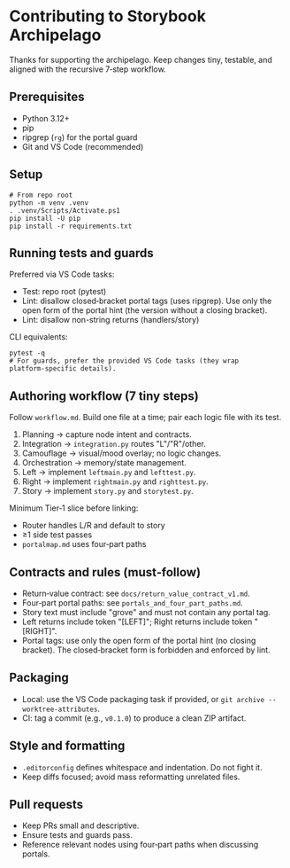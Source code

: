 # Contributing to Storybook Archipelago

Thanks for supporting the archipelago. Keep changes tiny, testable, and aligned with the recursive 7‑step workflow.

## Prerequisites

- Python 3.12+
- pip
- ripgrep (`rg`) for the portal guard
- Git and VS Code (recommended)

## Setup

```pwsh
# From repo root
python -m venv .venv
. .venv/Scripts/Activate.ps1
pip install -U pip
pip install -r requirements.txt
```

## Running tests and guards

Preferred via VS Code tasks:

- Test: repo root (pytest)
- Lint: disallow closed‑bracket portal tags (uses ripgrep). Use only the open form of the portal hint (the version without a closing bracket).
- Lint: disallow non-string returns (handlers/story)

CLI equivalents:

```pwsh
pytest -q
# For guards, prefer the provided VS Code tasks (they wrap platform‑specific details).
```

## Authoring workflow (7 tiny steps)

Follow `workflow.md`. Build one file at a time; pair each logic file with its test.

1) Planning → capture node intent and contracts.
2) Integration → `integration.py` routes "L"/"R"/other.
3) Camouflage → visual/mood overlay; no logic changes.
4) Orchestration → memory/state management.
5) Left → implement `leftmain.py` and `lefttest.py`.
6) Right → implement `rightmain.py` and `righttest.py`.
7) Story → implement `story.py` and `storytest.py`.

Minimum Tier‑1 slice before linking:

- Router handles L/R and default to story
- ≥1 side test passes
- `portalmap.md` uses four‑part paths

## Contracts and rules (must‑follow)

- Return‑value contract: see `docs/return_value_contract_v1.md`.
- Four‑part portal paths: see `portals_and_four_part_paths.md`.
- Story text must include "grove" and must not contain any portal tag.
- Left returns include token "[LEFT]"; Right returns include token "[RIGHT]".
- Portal tags: use only the open form of the portal hint (no closing bracket). The closed‑bracket form is forbidden and enforced by lint.

## Packaging

- Local: use the VS Code packaging task if provided, or `git archive --worktree-attributes`.
- CI: tag a commit (e.g., `v0.1.0`) to produce a clean ZIP artifact.

## Style and formatting

- `.editorconfig` defines whitespace and indentation. Do not fight it.
- Keep diffs focused; avoid mass reformatting unrelated files.

## Pull requests

- Keep PRs small and descriptive.
- Ensure tests and guards pass.
- Reference relevant nodes using four‑part paths when discussing portals.

